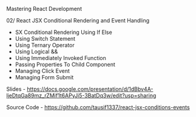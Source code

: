 Mastering React Development

02/ React JSX Conditional Rendering and Event Handling

- SX Conditional Rendering Using If Else
- Using Switch Statement
- Using Ternary Operator
- Using Logical &&
- Using Immediately Invoked Function
- Passing Properties To Child Component
- Managing Click Event
- Managing Form Submit


Slides - https://docs.google.com/presentation/d/1dBbv4A-ljeDtqGa89mz_rZMif1t6APyJi5-3BatDq3w/edit?usp=sharing

Source Code - https://github.com/tausif1337/react-jsx-conditions-events
